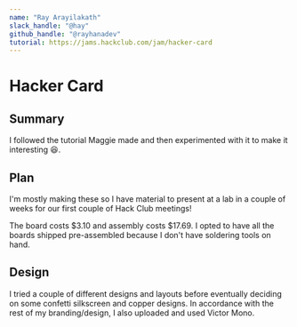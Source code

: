 ```yaml
---
name: "Ray Arayilakath"
slack_handle: "@hay"
github_handle: "@rayhanadev"
tutorial: https://jams.hackclub.com/jam/hacker-card
---
```


# Hacker Card

## Summary
I followed the tutorial Maggie made and then experimented with it to make it interesting 😆.

## Plan
I'm mostly making these so I have material to present at a lab in a couple of weeks for our first couple of Hack Club meetings!

The board costs $3.10 and assembly costs $17.69. I opted to have all the boards shipped pre-assembled because I don't have soldering tools on hand.

## Design
I tried a couple of different designs and layouts before eventually deciding on some confetti silkscreen and copper designs. In accordance with the rest of my branding/design, I also uploaded and used Victor Mono.
